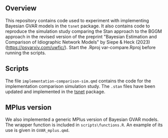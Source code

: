 ## Overview
This repository contains code used to experiment with implementing Bayesian GVAR models in the `tsnet` package. 
It also contains code to reproduce the simulation study comparing the Stan approach to the BGGM approach in the revised version of the preprint "Bayesian Estimation and Comparison of Idiographic Network Models" by Siepe & Heck (2023) (https://psyarxiv.com/uwfjc/). 
Start the .Rproj var-compare.Rproj before running the scripts. 

## Scripts
The file `implementation-comparison-sim.qmd` contains the code for the implementation comparison simulation study. The `.stan` files have been updated and implemented in the [tsnet](https://doi.org/10.31234/osf.io/dvj8g) package.

## MPlus version
We also implemented a generic MPlus version of Bayesian GVAR models. The wrapper function is included in `scripts\functions.R`. 
An example of its use is given in `GVAR_mplus.qmd`. 

